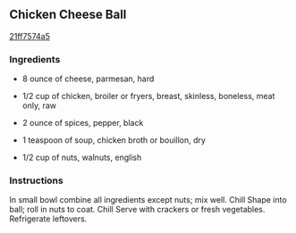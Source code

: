 ## Chicken Cheese Ball

[21ff7574a5](https://cookpad.com/us/recipes/332835-chicken-cheese-ball)

### Ingredients

 - 8 ounce of cheese, parmesan, hard

 - 1/2 cup of chicken, broiler or fryers, breast, skinless, boneless, meat only, raw

 - 2 ounce of spices, pepper, black

 - 1 teaspoon of soup, chicken broth or bouillon, dry

 - 1/2 cup of nuts, walnuts, english

### Instructions

In small bowl combine all ingredients except nuts; mix well. Chill Shape into ball; roll in nuts to coat. Chill Serve with crackers or fresh vegetables. Refrigerate leftovers.